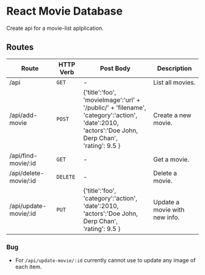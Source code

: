 # React Movie Database

Create api for a movie-list aplplication.

## Routes

| Route | HTTP Verb | Post Body | Description |
|------|---------|----------|---------|
| /api | `GET` | - | List all movies. |
| /api/add-movie | `POST` | {'title':'foo',<br> 'movieImage':'url' + '/public/' + 'filename', <br>'category':'action', 'date':2010,<br> 'actors':'Doe John, Derp Chan',<br> 'rating': 9.5 } | Create a new movie. |
| /api/find-movie/:id | `GET` | - | Get a movie. |
| /api/delete-movie/:id | `DELETE` | - | Delete a movie. |
| /api/update-movie/:id | `PUT` | {'title':'foo',<br> 'category':'action', 'date':2010,<br> 'actors':'Doe John, Derp Chan',<br> 'rating': 9.5 } | Update a movie with new info. |

### Bug

- For `/api/update-movie/:id` currently cannot use to update any image of each item.
